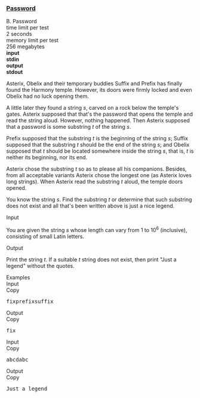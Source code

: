 <h3><a href="https://codeforces.com/contest/126/problem/B" target="_blank" rel="noopener noreferrer">Password</a></h3>

<div class="header"><div class="title">B. Password</div><div class="time-limit"><div class="property-title">time limit per test</div>2 seconds</div><div class="memory-limit"><div class="property-title">memory limit per test</div>256 megabytes</div><div class="input-file input-standard" style="font-weight: bold"><div class="property-title">input</div>stdin</div><div class="output-file output-standard" style="font-weight: bold"><div class="property-title">output</div>stdout</div></div><div><p>Asterix, Obelix and their temporary buddies Suffix and Prefix has finally found the Harmony temple. However, its doors were firmly locked and even Obelix had no luck opening them.</p><p>A little later they found a string <span class="tex-span"><i>s</i></span>, carved on a rock below the temple's gates. Asterix supposed that that's the password that opens the temple and read the string aloud. However, nothing happened. Then Asterix supposed that a password is some substring <span class="tex-span"><i>t</i></span> of the string <span class="tex-span"><i>s</i></span>.</p><p>Prefix supposed that the substring <span class="tex-span"><i>t</i></span> is the beginning of the string <span class="tex-span"><i>s</i></span>; Suffix supposed that the substring <span class="tex-span"><i>t</i></span> should be the end of the string <span class="tex-span"><i>s</i></span>; and Obelix supposed that <span class="tex-span"><i>t</i></span> should be located somewhere inside the string <span class="tex-span"><i>s</i></span>, that is, <span class="tex-span"><i>t</i></span> is neither its beginning, nor its end.</p><p>Asterix chose the substring <span class="tex-span"><i>t</i></span> so as to please all his companions. Besides, from all acceptable variants Asterix chose the longest one (as Asterix loves long strings). When Asterix read the substring <span class="tex-span"><i>t</i></span> aloud, the temple doors opened. </p><p>You know the string <span class="tex-span"><i>s</i></span>. Find the substring <span class="tex-span"><i>t</i></span> or determine that such substring does not exist and all that's been written above is just a nice legend.</p></div><div class="input-specification"><div class="section-title">Input</div><p>You are given the string <span class="tex-span"><i>s</i></span> whose length can vary from <span class="tex-span">1</span> to <span class="tex-span">10<sup class="upper-index">6</sup></span> (inclusive), consisting of small Latin letters.</p></div><div class="output-specification"><div class="section-title">Output</div><p>Print the string <span class="tex-span"><i>t</i></span>. If a suitable <span class="tex-span"><i>t</i></span> string does not exist, then print "<span class="tex-font-style-tt">Just a legend</span>" without the quotes.</p></div><div class="sample-tests"><div class="section-title">Examples</div><div class="sample-test"><div class="input"><div class="title">Input<div title="Copy" data-clipboard-target="#id003076658235483115" id="id007052506629875466" class="input-output-copier">Copy</div></div><pre id="id003076658235483115">fixprefixsuffix<br></pre></div><div class="output"><div class="title">Output<div title="Copy" data-clipboard-target="#id001089928009004063" id="id003791875608722346" class="input-output-copier">Copy</div></div><pre id="id001089928009004063">fix</pre></div><div class="input"><div class="title">Input<div title="Copy" data-clipboard-target="#id007687345436996242" id="id00031962356514408374" class="input-output-copier">Copy</div></div><pre id="id007687345436996242">abcdabc<br></pre></div><div class="output"><div class="title">Output<div title="Copy" data-clipboard-target="#id0038325806659158723" id="id0001489107775762355" class="input-output-copier">Copy</div></div><pre id="id0038325806659158723">Just a legend</pre></div></div></div>